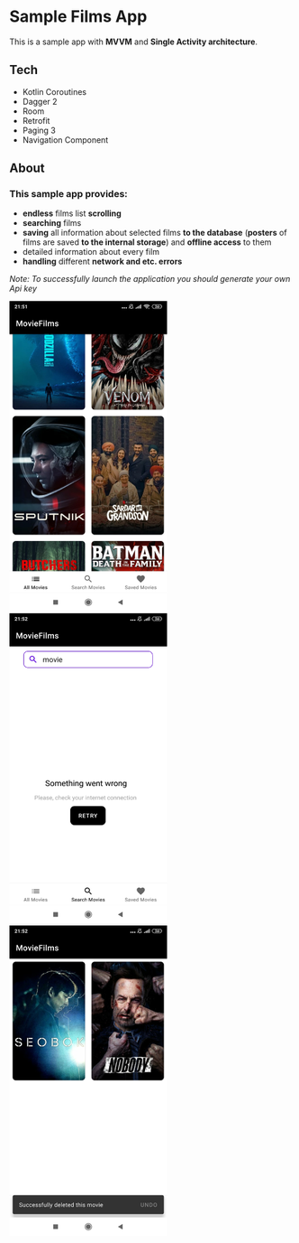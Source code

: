 # Sample Films App

This is a sample app with **MVVM** and **Single Activity architecture**.

## Tech

 - Kotlin Coroutines
 - Dagger 2
 - Room 
 - Retrofit
 - Paging 3
 - Navigation Component
 
 
## About

### This sample app provides:

 - **endless** films list **scrolling** 
 - **searching** films
 - **saving** all information about selected films **to the database** 
 (**posters** of films are saved **to the internal storage**) and **offline access** to them
 - detailed information about every film
 - **handling** different **network and etc. errors**
 
 _Note: To successfully launch the application you should generate your own Api key_

<img src="images/Screenshot1.jpg" width="280" height="550">

<img src="images/Screenshot2.jpg" width="280" height="550">

<img src="images/Screenshot3.jpg" width="280" height="550">

